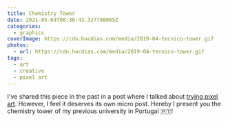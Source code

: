 ```yaml
---
title: Chemistry Tower
date: 2021-05-04T08:36:43.327798065Z
categories:
  - graphics
coverImage: https://cdn.hacdias.com/media/2019-04-tecnico-tower.gif
photos:
  - url: https://cdn.hacdias.com/media/2019-04-tecnico-tower.gif
tags:
  - art
  - creative
  - pixel art
---
```


I've shared this piece in the past in a post where I talked about [trying pixel art](/2019/04/18/trying-pixel-art). However, I feel it deserves its own micro post. Hereby I present you the chemistry tower of my previous university in Portugal 🇵🇹!
